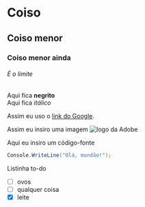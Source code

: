 # Coiso
## Coiso menor
### Coiso menor ainda
###### É o limite

Aqui fica **negrito**  
Aqui fica *itálico*  

Assim eu uso o [link do  Google](https://www.google.com).

Assim eu insiro uma imagem
![logo da Adobe](https://experienceleague.adobe.com/docs/contributor/assets/adobe_standard_logo.png?lang=pt-BR)

Aqui eu insiro um código-fonte  
```C#
Console.WriteLine("Olá, mundão!");
```

Listinha to-do

- [ ] ovos  
- [ ] qualquer coisa  
- [x] leite
